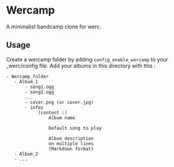 Wercamp
=======

A minimalist bandcamp clone for werc.

## Usage

Create a wercamp folder by adding `config_enable_wercamp` to your _werc/config file.
Add your albums in this directory with this :

    - Wercamp_folder
       - Album_1
           - song1.ogg
           - song2.ogg
           ...
           - cover.png (or cover.jpg)
           - infos
                (content :)
                    Album name
                    
                    Default song to play
                    
                    Album description
                    on multiple lines
                    (Markdown format)
       - Album_2
       - ...
